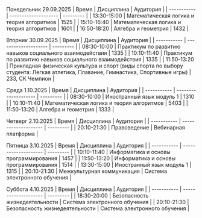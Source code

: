 Понедельник 29.09.2025
| Время       | Дисциплина           | Аудитория |
| ----------- | -------------------- | --------- |
| 13:30-15:00 | Математическая логика и теория алгоритмов  | 1525      |
| 15:10-16:40 | Математическая логика и теория алгоритмов  | 1601      |
| 16:50-18:20 | Алгебра и геометрия  | 1432      |

Вторник 30.09.2025 
| Время       | Дисциплина           | Аудитория |
| ----------- | -------------------- | --------- |
| 08:30-10:00 | Практикум по развитию навыков социального взаимодействия  | 1335      |
| 10:10-11:40 | Практикум по развитию навыков социального взаимодействия  | 1335      |
| 11:50-13:20 | Прикладная физическая культура и спорт (виды спорта по выбору студента: Легкая атлетика, Плавание, Гимнастика, Спортивные игры) | 233, СК Чемпион |

Среда 1.10.2025
| Время       | Дисциплина           | Аудитория |
| ----------- | -------------------- | --------- |
| 08:30-10:00 | Иностранный язык модуль 1  | 1310      |
| 10:10-11:40 | Математическая логика и теория алгоритмов  | 5403      |
| 11:50-13:20 | Алгебра и геометрия  | 1333 |

Четверг 2.10.2025 
| Время       | Дисциплина           | Аудитория |
| ----------- | -------------------- | --------- |
| 20:10-21:30 | Правоведение  | Вебинарная платформа       |


Пятница 3.10.2025 
| Время       | Дисциплина           | Аудитория |
| ----------- | -------------------- | --------- |
| 10:10-11:40 | Информатика и основы программирования  | 1457      |
| 11:50-13:20 | Информатика и основы программирования  | 1514      |
| 13:30-15:00 |  	Иностранный язык модуль 1   | 1315 |
| 20:10-21:30 |  	Межкультурная коммуникация  | Система электронного обучения    |

Суббота 4.10.2025
| Время       | Дисциплина           | Аудитория |
| ----------- | -------------------- | --------- |
| 18:30-20:00 | Безопасность жизнедеятельности  | Система электронного обучения      |
| 20:10-21:30 | Безопасность жизнедеятельности  | Система электронного обучения     |

